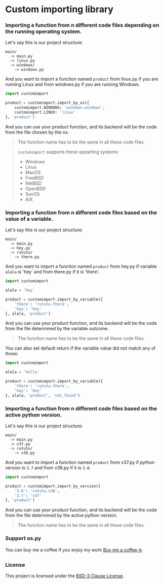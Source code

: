 # Custom importing library

### Importing a function from n different code files depending on the running operating system.
Let's say this is our project structure:
```
main/
  -> main.py
  -> linux.py
  -> windows/
    -> windows.py
```

And you want to import a function named `product` from linux.py if you are running Linux and from windows.py if you are running Windows.

```python
import customimport

product = customimport.import_by_os({
    customimport.WINDOWS: 'windows.windows',
    customimport.LINUX: 'linux'
}, 'product')
```

And you can use your product function, and its backend will be the code from the file chosen by the os.
> The function name has to be the same in all these code files.

> `customimport` supports these opearting systems:
>  - Windows
>  - Linux
>  - MacOS
>  - FreeBSD
>  - NetBSD
>  - OpenBSD
>  - SunOS
>  - AIX


### Importing a function from n different code files based on the value of a variable.
Let's say this is our project structure:
```
main/
  -> main.py
  -> hey.py
  -> rututu/
    -> there.py
```

And you want to import a function named `product` from hey.py if variable `alala` is 'hey' and from there.py if it is 'there'.

```python
import customimport

alala = 'hey'

product = customimport.import_by_variable({
    'there': 'rututu.there',
    'hey': 'hey'
}, alala, 'product')
```

And you can use your product function, and its backend will be the code from the file determined by the variable outcome.
> The function name has to be the same in all these code files.

You can also set default return if the variable value did not match any of those:
```python
import customimport

alala = 'hello'

product = customimport.import_by_variable({
    'there': 'rututu.there',
    'hey': 'hey'
}, alala, 'product', 'not_found')
```
### Importing a function from n different code files based on the active python version.
Let's say this is our project structure:
```
main/
  -> main.py
  -> v37.py
  -> rututu/
    -> v38.py
```

And you want to import a function named `product` from v37.py if python version is `3.7` and from v38.py if it is `3.8`.

```python
import customimport

product = customimport.import_by_version({
    '3.8': 'rututu.v38',
    '3.7': 'v37'
}, 'product')
```

And you can use your product function, and its backend will be the code from the file determined by the active python version.
> The function name has to be the same in all these code files.


### Support os.py
You can buy me a coffee if you enjoy my work [Buy me a coffee ☕](https://www.buymeacoffee.com/Bamboooz)


### License

This project is licensed under the [BSD-3 Clause License](https://opensource.org/license/bsd-3-clause/).